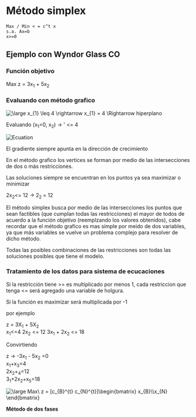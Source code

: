 # Método simplex

```
Max / Min < = c^t x  
s.a. Ax=b  
x>=0  
```

## Ejemplo con Wyndor Glass CO

### Función objetivo

Max z = 3x<sub>1</sub> + 5x<sub>2</sub>

### Evaluando con método grafico

<!---
https://www.codecogs.com/latex/eqneditor.php
--->

<!--- 
    x_{1} \leq 4 \rightarrow x_{1} = 4 \Rightarrow hiperplano
--->

<img src="https://latex.codecogs.com/png.latex?\large&space;x_{1}&space;\leq&space;4&space;\rightarrow&space;x_{1}&space;=&space;4&space;\Rightarrow&space;hiperplano" title="\large x_{1} \leq 4 \rightarrow x_{1} = 4 \Rightarrow hiperplano" />


Evaluando (x<sub>1</sub>=0, x<sub>2</sub>) -> ' <= 4

<!--- 
    \bar{v}g_{1}= \binom{\frac{\sigma g_{1}}{\sigma x_{1}}}{\frac{\sigma g_{2}}{\sigma x_{2}}} = \binom{1}{0} 
--->

![Ecuation](https://latex.codecogs.com/png.latex?\large&space;\bar{v}g_{1}=&space;\binom{\frac{\sigma&space;g_{1}}{\sigma&space;x_{1}}}{\frac{\sigma&space;g_{2}}{\sigma&space;x_{2}}}&space;=&space;\binom{1}{0})

El gradiente siempre apunta en la dirección de crecimiento

En el método grafico los vertices se forman por medio de las intersecciones de dos o más restricciones.

Las soluciones siempre se encuentran en los puntos ya sea maximizar o minimizar

2x<sub>2</sub><= 12 -> 2<sub>2</sub> = 12


El método simplex busca por medio de las intersecciones los puntos que sean factibles (que cumplan todas las restricciones) el mayor de todos de acuerdo a la función objetivo (reemplzando los valores obtenidos), cabe recordar que el método grafico es mas simple por meido de dos variables, ya que más variables se vuelve un problema complejo para resolver de dicho método.

Todas las posibles combinaciones de las restricciones son todas las soluciones posibles que tiene el modelo.



### Tratamiento de los datos para sistema de ecucaciones

Si la restricción tiene >= es multiplicado por menos 1, cada restriccion que tenga <= será agregado una variable de holgura.

Si la función es maximizar será multiplicada por -1

por ejemplo

z = 3X<sub>1</sub> + 5X<sub>2</sub>  
x<sub>1</sub><=4
2x<sub>2</sub> <= 12
3x<sub>1</sub> + 2x<sub>2</sub> <= 18

Convirtiendo

z -> -3x<sub>1</sub> - 5x<sub>2</sub> =0  
x<sub>1</sub>+x<sub>3</sub>=4  
2x<sub>2</sub>+<sub>4</sub>=12  
3<sub>1</sub>+2x<sub>2</sub>+x<sub>5</sub>=18


<img src="https://latex.codecogs.com/png.latex?\large&space;Max\&space;z&space;=&space;[c_{B}^{t}&space;c_{N}^{t}]\begin{bmatrix}&space;x_{B}\\x_{N}&space;\end{bmatrix}" title="\large Max\ z = [c_{B}^{t} c_{N}^{t}]\begin{bmatrix} x_{B}\\x_{N} \end{bmatrix}" />

**Método de dos fases**